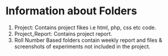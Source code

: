 # Information about Folders
1. Project: Contains project fikes i.e html, php, css etc code.
2. Project_Report: Contains project report.
3. Roll Number Based folders contain weekly report and files & screenshots of experiments not included in the project. 
